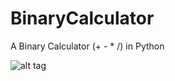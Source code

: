 # BinaryCalculator
A Binary Calculator (+ - * /) in Python

![alt tag](https://i.imgur.com/bNbM5OR.png)

